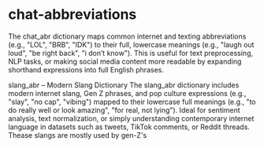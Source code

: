 # chat-abbreviations
The chat_abr dictionary maps common internet and texting abbreviations (e.g., "LOL", "BRB", "IDK") to their full, lowercase meanings (e.g., "laugh out loud", "be right back", "i don’t know").
This is useful for text preprocessing, NLP tasks, or making social media content more readable by expanding shorthand expressions into full English phrases.

slang_abr – Modern Slang Dictionary
The slang_abr dictionary includes modern internet slang, Gen Z phrases, and pop culture expressions (e.g., "slay", "no cap", "vibing") mapped to their lowercase full meanings (e.g., "to do really well or look amazing", "for real, not lying").
Ideal for sentiment analysis, text normalization, or simply understanding contemporary internet language in datasets such as tweets, TikTok comments, or Reddit threads.
Thease slangs are mostly used by gen-Z's
